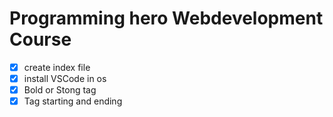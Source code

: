 # Programming hero Webdevelopment Course


- [x] create index file
- [x] install VSCode in os
- [x] Bold or Stong tag
- [x] Tag starting and ending